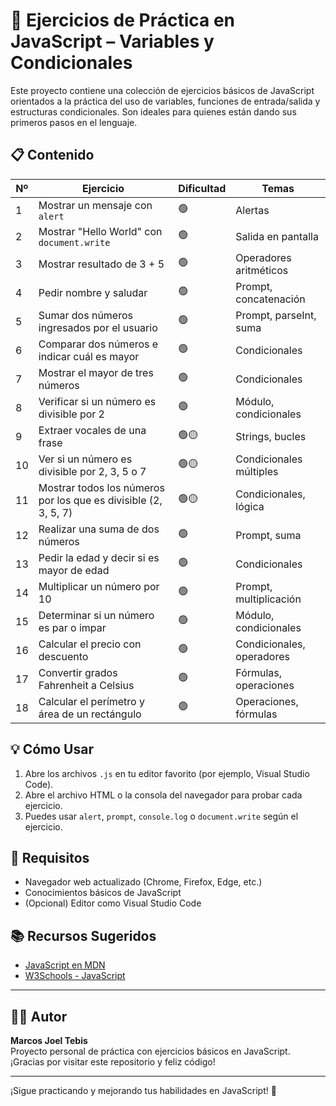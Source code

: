 # 🧠 Ejercicios de Práctica en JavaScript – Variables y Condicionales

Este proyecto contiene una colección de ejercicios básicos de JavaScript orientados a la práctica del uso de variables, funciones de entrada/salida y estructuras condicionales. Son ideales para quienes están dando sus primeros pasos en el lenguaje.

## 📋 Contenido

| Nº  | Ejercicio | Dificultad | Temas |
|-----|-----------|------------|-------|
| 1   | Mostrar un mensaje con `alert` | 🟢 | Alertas |
| 2   | Mostrar "Hello World" con `document.write` | 🟢 | Salida en pantalla |
| 3   | Mostrar resultado de 3 + 5 | 🟢 | Operadores aritméticos |
| 4   | Pedir nombre y saludar | 🟢 | Prompt, concatenación |
| 5   | Sumar dos números ingresados por el usuario | 🟢 | Prompt, parseInt, suma |
| 6   | Comparar dos números e indicar cuál es mayor | 🟢 | Condicionales |
| 7   | Mostrar el mayor de tres números | 🟢 | Condicionales |
| 8   | Verificar si un número es divisible por 2 | 🟢 | Módulo, condicionales |
| 9   | Extraer vocales de una frase | 🟢🟡 | Strings, bucles |
| 10  | Ver si un número es divisible por 2, 3, 5 o 7 | 🟢🟡 | Condicionales múltiples |
| 11  | Mostrar todos los números por los que es divisible (2, 3, 5, 7) | 🟢🟡 | Condicionales, lógica |
| 12  | Realizar una suma de dos números | 🟢 | Prompt, suma |
| 13  | Pedir la edad y decir si es mayor de edad | 🟢 | Condicionales |
| 14  | Multiplicar un número por 10 | 🟢 | Prompt, multiplicación |
| 15  | Determinar si un número es par o impar | 🟢 | Módulo, condicionales |
| 16  | Calcular el precio con descuento | 🟢 | Condicionales, operadores |
| 17  | Convertir grados Fahrenheit a Celsius | 🟢 | Fórmulas, operaciones |
| 18  | Calcular el perímetro y área de un rectángulo | 🟢 | Operaciones, fórmulas |

## 💡 Cómo Usar

1. Abre los archivos `.js` en tu editor favorito (por ejemplo, Visual Studio Code).
2. Abre el archivo HTML o la consola del navegador para probar cada ejercicio.
3. Puedes usar `alert`, `prompt`, `console.log` o `document.write` según el ejercicio.

## 🔧 Requisitos

- Navegador web actualizado (Chrome, Firefox, Edge, etc.)
- Conocimientos básicos de JavaScript
- (Opcional) Editor como Visual Studio Code

## 📚 Recursos Sugeridos

- [JavaScript en MDN](https://developer.mozilla.org/es/docs/Web/JavaScript)
- [W3Schools - JavaScript](https://www.w3schools.com/js/)

---

## 👨‍💻 Autor

**Marcos Joel Tebis**  
Proyecto personal de práctica con ejercicios básicos en JavaScript.  
¡Gracias por visitar este repositorio y feliz código!

---

¡Sigue practicando y mejorando tus habilidades en JavaScript! 💪